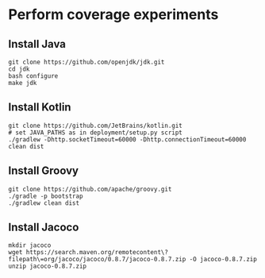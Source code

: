 Perform coverage experiments
============================

Install Java
------------

```
git clone https://github.com/openjdk/jdk.git
cd jdk
bash configure
make jdk
```

Install Kotlin
--------------

```
git clone https://github.com/JetBrains/kotlin.git
# set JAVA_PATHS as in deployment/setup.py script
./gradlew -Dhttp.socketTimeout=60000 -Dhttp.connectionTimeout=60000 clean dist
```

Install Groovy
--------------

```
git clone https://github.com/apache/groovy.git
./gradle -p bootstrap
./gradlew clean dist
```

Install Jacoco
--------------

```
mkdir jacoco
wget https://search.maven.org/remotecontent\?filepath\=org/jacoco/jacoco/0.8.7/jacoco-0.8.7.zip -O jacoco-0.8.7.zip
unzip jacoco-0.8.7.zip
```
